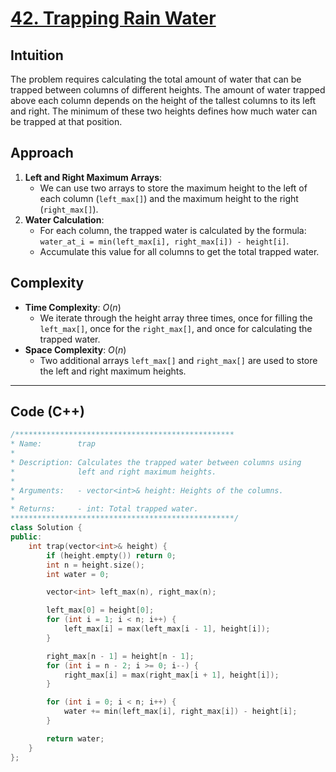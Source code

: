 # [42. Trapping Rain Water](https://leetcode.com/problems/trapping-rain-water/description/?envType=study-plan-v2&envId=top-interview-150)

## Intuition

The problem requires calculating the total amount of water that can be trapped between columns of different heights. The amount of water trapped above each column depends on the height of the tallest columns to its left and right. The minimum of these two heights defines how much water can be trapped at that position.

## Approach

1. **Left and Right Maximum Arrays**:
   - We can use two arrays to store the maximum height to the left of each column (`left_max[]`) and the maximum height to the right (`right_max[]`).
2. **Water Calculation**:
   - For each column, the trapped water is calculated by the formula:  
     `water_at_i = min(left_max[i], right_max[i]) - height[i]`.
   - Accumulate this value for all columns to get the total trapped water.

## Complexity

- **Time Complexity**: $O(n)$
  - We iterate through the height array three times, once for filling the `left_max[]`, once for the `right_max[]`, and once for calculating the trapped water.
- **Space Complexity**: $O(n)$
  - Two additional arrays `left_max[]` and `right_max[]` are used to store the left and right maximum heights.

---

## Code (C++)

```cpp []
/*************************************************
* Name:        trap
* 
* Description: Calculates the trapped water between columns using 
*              left and right maximum heights.
* 
* Arguments:   - vector<int>& height: Heights of the columns.
* 
* Returns:     - int: Total trapped water.
**************************************************/
class Solution {
public:
    int trap(vector<int>& height) {
        if (height.empty()) return 0;
        int n = height.size();
        int water = 0;

        vector<int> left_max(n), right_max(n);

        left_max[0] = height[0];
        for (int i = 1; i < n; i++) {
            left_max[i] = max(left_max[i - 1], height[i]);
        }

        right_max[n - 1] = height[n - 1];
        for (int i = n - 2; i >= 0; i--) {
            right_max[i] = max(right_max[i + 1], height[i]);
        }

        for (int i = 0; i < n; i++) {
            water += min(left_max[i], right_max[i]) - height[i];
        }

        return water;
    }
};
```
